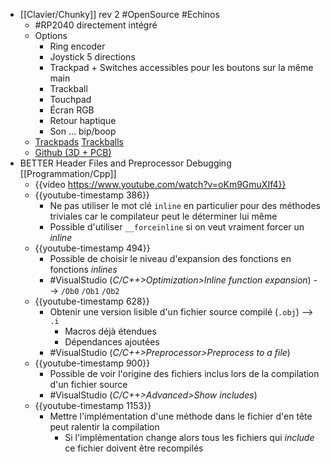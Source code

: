 - [[Clavier/Chunky]] rev 2 #OpenSource #Echinos
	- #RP2040 directement intégré
	- Options
		- Ring encoder
		- Joystick 5 directions
		- Trackpad + Switches accessibles pour les boutons sur la même main
		- Trackball
		- Touchpad
		- Écran RGB
		- Retour haptique
		- Son ... bip/boop
	- [Trackpads](https://www.reddit.com/r/ErgoMechKeyboards/comments/12nsvfb/chunky2040_rev2/?utm_source=share&utm_medium=ios_app&utm_name=ioscss&utm_content=1&utm_term=1) [Trackballs](https://www.reddit.com/r/ErgoMechKeyboards/comments/12wkk9i/chunky2040_rev2_semi_blacked_out_choc_build/)
	- [Github (3D + PCB)](https://github.com/freznel10/Chunky2040_rev2)
- BETTER Header Files and Preprocessor Debugging [[Programmation/Cpp]]
	- {{video https://www.youtube.com/watch?v=oKm9GmuXIf4}}
	- {{youtube-timestamp 386}}
		- Ne pas utiliser le mot clé `inline` en particulier pour des méthodes triviales car le compilateur peut le déterminer lui même
		- Possible d'utiliser `__forceinline` si on veut vraiment forcer un *inline*
	- {{youtube-timestamp 494}}
		- Possible de choisir le niveau d'expansion des fonctions en fonctions *inlines*
		- #VisualStudio (*C/C++>Optimization>Inline function expansion*) --> `/Ob0` `/Ob1` `/Ob2`
	- {{youtube-timestamp 628}}
		- Obtenir une version lisible d'un fichier source compilé (`.obj`) --> `.i`
			- Macros déjà étendues
			- Dépendances ajoutées
		- #VisualStudio (*C/C++>Preprocessor>Preprocess to a file*)
	- {{youtube-timestamp 900}}
		- Possible de voir l'origine des fichiers inclus lors de la compilation d'un fichier source
		- #VisualStudio (*C/C++>Advanced>Show includes*)
	- {{youtube-timestamp 1153}}
		- Mettre l'implémentation d'une méthode dans le fichier d'en tête peut ralentir la compilation
			- Si l'implémentation change alors tous les fichiers qui *include* ce fichier doivent être recompilés